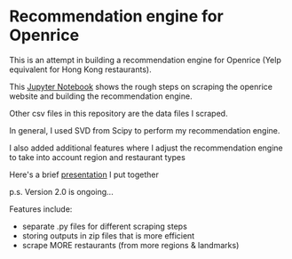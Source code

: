 # Recommendation engine for Openrice


This is an attempt in building a recommendation engine for Openrice (Yelp equivalent for Hong Kong restaurants).

This [Jupyter Notebook](./Openrice_Recommendation_script.ipynb) shows the rough steps on scraping the openrice website and building the recommendation engine.

Other csv files in this repository are the data files I scraped.

In general, I used SVD from Scipy to perform my recommendation engine.

I also added additional features where I adjust the recommendation engine to take into account region and restaurant types

Here's a brief [presentation](https://gitpitch.com/lyoelee/openrice_recommendator) I put together

p.s. Version 2.0 is ongoing...

Features include:
- separate .py files for different scraping steps
- storing outputs in zip files that is more efficient
- scrape MORE restaurants (from more regions & landmarks)

